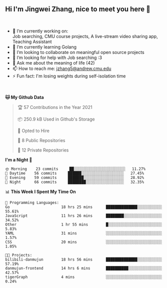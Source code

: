 Hi I'm Jingwei Zhang, nice to meet you here 👋
---
<br>


- 🔭 I’m currently working on: <br>
    Job searching, CMU course projects, A live-stream video sharing app, Teaching Assistant
- 🌱 I’m currently learning Golang
- 👯 I’m looking to collaborate on meaningful open source projects
- 🤔 I’m looking for help with Job searching :3
- 💬 Ask me about the meaning of life (42)
- 📫 How to reach me: jzhang5@andrew.cmu.edu
- ⚡ Fun fact: I'm losing weights during self-isolation time
<br>


<!--START_SECTION:waka-->
**🐱 My Github Data** 

> 🏆 57 Contributions in the Year 2021
 > 
> 📦 250.9 kB Used in Github's Storage 
 > 
> 💼 Opted to Hire
 > 
> 📜 8 Public Repositories 
 > 
> 🔑 12 Private Repositories  
 > 
**I'm a Night 🦉** 

```text
🌞 Morning    23 commits     ██░░░░░░░░░░░░░░░░░░░░░░░   11.27% 
🌆 Daytime    56 commits     ██████░░░░░░░░░░░░░░░░░░░   27.45% 
🌃 Evening    59 commits     ███████░░░░░░░░░░░░░░░░░░   28.92% 
🌙 Night      66 commits     ████████░░░░░░░░░░░░░░░░░   32.35%

```


📊 **This Week I Spent My Time On** 

```text
💬 Programming Languages: 
Go                       18 hrs 25 mins      ██████████████░░░░░░░░░░░   55.61% 
JavaScript               11 hrs 26 mins      ████████░░░░░░░░░░░░░░░░░   34.52% 
Other                    1 hr 55 mins        █░░░░░░░░░░░░░░░░░░░░░░░░   5.83% 
YAML                     31 mins             ░░░░░░░░░░░░░░░░░░░░░░░░░   1.57% 
CSS                      20 mins             ░░░░░░░░░░░░░░░░░░░░░░░░░   1.05%

🐱‍💻 Projects: 
bilibili-danmujun        18 hrs 56 mins      ██████████████░░░░░░░░░░░   57.19% 
danmujun-frontend        14 hrs 6 mins       ██████████░░░░░░░░░░░░░░░   42.57% 
tigerGraph               4 mins              ░░░░░░░░░░░░░░░░░░░░░░░░░   0.24%

```


<!--END_SECTION:waka-->
